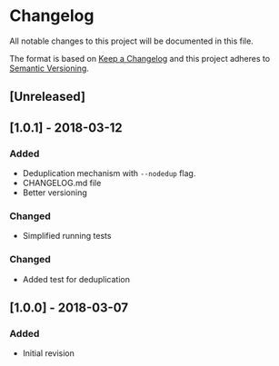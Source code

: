 # Changelog
All notable changes to this project will be documented in this file.

The format is based on [Keep a Changelog](http://keepachangelog.com/en/1.0.0/)
and this project adheres to [Semantic Versioning](http://semver.org/spec/v2.0.0.html).

## [Unreleased]

## [1.0.1] - 2018-03-12
### Added
- Deduplication mechanism with `--nodedup` flag.
- CHANGELOG.md file
- Better versioning
### Changed
- Simplified running tests

### Changed
- Added test for deduplication

## [1.0.0] - 2018-03-07
### Added
- Initial revision


